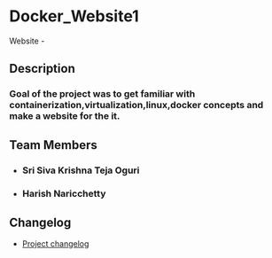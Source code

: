 # Docker_Website1

Website - 

## Description
### Goal of the project was to get familiar with containerization,virtualization,linux,docker concepts and make a website for the it.


## Team Members
- ### Sri Siva Krishna Teja Oguri
- ### Harish Naricchetty

## Changelog
- [Project changelog](/changelog.md)
